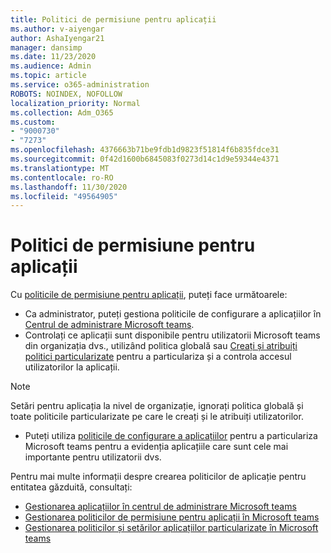 ```yaml
---
title: Politici de permisiune pentru aplicații
ms.author: v-aiyengar
author: AshaIyengar21
manager: dansimp
ms.date: 11/23/2020
ms.audience: Admin
ms.topic: article
ms.service: o365-administration
ROBOTS: NOINDEX, NOFOLLOW
localization_priority: Normal
ms.collection: Adm_O365
ms.custom:
- "9000730"
- "7273"
ms.openlocfilehash: 4376663b71be9fdb1d9823f51814f6b835fdce31
ms.sourcegitcommit: 0f42d1600b6845083f0273d14c1d9e59344e4371
ms.translationtype: MT
ms.contentlocale: ro-RO
ms.lasthandoff: 11/30/2020
ms.locfileid: "49564905"
---
```

# <a name="app-permission-policies"></a>Politici de permisiune pentru aplicații

Cu [politicile de permisiune pentru aplicații](https://docs.microsoft.com/microsoftteams/teams-app-permission-policies), puteți face următoarele:
- Ca administrator, puteți gestiona politicile de configurare a aplicațiilor în [Centrul de administrare Microsoft teams](https://admin.teams.microsoft.com/policies/app-permission).
- Controlați ce aplicații sunt disponibile pentru utilizatorii Microsoft teams din organizația dvs., utilizând politica globală sau [Creați și atribuiți politici particularizate](https://docs.microsoft.com/microsoftteams/teams-app-permission-policies#create-a-custom-app-permission-policy) pentru a particulariza și a controla accesul utilizatorilor la aplicații. 
> [!NOTE]
> Setări pentru aplicația la nivel de organizație, ignorați politica globală și toate politicile particularizate pe care le creați și le atribuiți utilizatorilor.
- Puteți utiliza [politicile de configurare a aplicațiilor](https://docs.microsoft.com/microsoftteams/teams-app-setup-policies) pentru a particulariza Microsoft teams pentru a evidenția aplicațiile care sunt cele mai importante pentru utilizatorii dvs. 


Pentru mai multe informații despre crearea politicilor de aplicație pentru entitatea găzduită, consultați:
- [Gestionarea aplicațiilor în centrul de administrare Microsoft teams](https://docs.microsoft.com/MicrosoftTeams/manage-apps)
- [Gestionarea politicilor de permisiune pentru aplicații în Microsoft teams](https://docs.microsoft.com/microsoftteams/teams-app-permission-policies)
- [Gestionarea politicilor și setărilor aplicațiilor particularizate în Microsoft teams](https://docs.microsoft.com/MicrosoftTeams/teams-custom-app-policies-and-settings)
